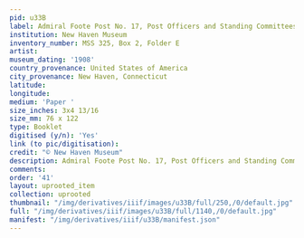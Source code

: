 ```yaml
---
pid: u33B
label: Admiral Foote Post No. 17, Post Officers and Standing Committees
institution: New Haven Museum
inventory_number: MSS 325, Box 2, Folder E
artist:
museum_dating: '1908'
country_provenance: United States of America
city_provenance: New Haven, Connecticut
latitude:
longitude:
medium: 'Paper '
size_inches: 3x4 13/16
size_mm: 76 x 122
type: Booklet
digitised (y/n): 'Yes'
link (to pic/digitisation):
credit: "© New Haven Museum"
description: Admiral Foote Post No. 17, Post Officers and Standing Committees
comments:
order: '41'
layout: uprooted_item
collection: uprooted
thumbnail: "/img/derivatives/iiif/images/u33B/full/250,/0/default.jpg"
full: "/img/derivatives/iiif/images/u33B/full/1140,/0/default.jpg"
manifest: "/img/derivatives/iiif/u33B/manifest.json"
---
```

